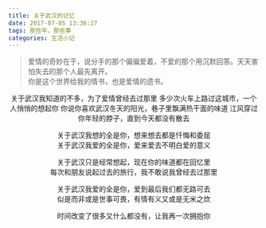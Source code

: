 ```yaml
---
title: 关于武汉的记忆
date: 2017-07-05 13:36:27
tags: 那些年，那些事
categories: 生活小记
---
```

>爱情的奇妙在于，说分手的那个偏偏爱着，不爱的那个用沉默回答。天天害怕失去的那个人最先离开。    
>你是这个世界给我的情书，也是爱情的遗书。

<center>
关于武汉我知道的不多，为了爱情曾经去过那里  
多少次火车上路过这城市，一个人悄悄的想起你
<!--more-->
你说你喜欢武汉冬天的阳光，巷子里飘满热干面的味道  
江风穿过你年轻的脖子，直到今天都没有散去  

关于武汉我想的全是你，想来想去都是忏悔和委屈  
关于武汉我爱的全是你，爱来爱去不明白爱的意义  

关于武汉只是经常想起，现在你的味道都在回忆里  
每次和朋友说起过去的旅行，我不敢说我曾经去过那里  

关于武汉我爱的全是你，爱到最后我们都无路可去  
似是而非或是世事可畏，有情有义又或是无米之炊  

时间改变了很多又什么都没有，让我再一次拥抱你
</center>

